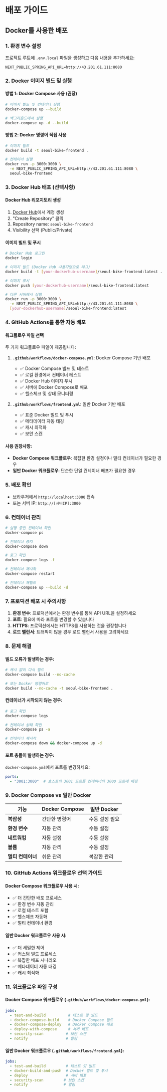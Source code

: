 # 배포 가이드

## Docker를 사용한 배포

### 1. 환경 변수 설정
프로젝트 루트에 `.env.local` 파일을 생성하고 다음 내용을 추가하세요:

```env
NEXT_PUBLIC_SPRING_API_URL=http://43.201.61.111:8080
```

### 2. Docker 이미지 빌드 및 실행

#### 방법 1: Docker Compose 사용 (권장)
```bash
# 이미지 빌드 및 컨테이너 실행
docker-compose up --build

# 백그라운드에서 실행
docker-compose up -d --build
```

#### 방법 2: Docker 명령어 직접 사용
```bash
# 이미지 빌드
docker build -t seoul-bike-frontend .

# 컨테이너 실행
docker run -p 3000:3000 \
  -e NEXT_PUBLIC_SPRING_API_URL=http://43.201.61.111:8080 \
  seoul-bike-frontend
```

### 3. Docker Hub 배포 (선택사항)

#### Docker Hub 리포지토리 생성
1. [Docker Hub](https://hub.docker.com)에서 계정 생성
2. "Create Repository" 클릭
3. Repository name: `seoul-bike-frontend`
4. Visibility 선택 (Public/Private)

#### 이미지 빌드 및 푸시
```bash
# Docker Hub 로그인
docker login

# 이미지 빌드 (Docker Hub 사용자명으로 태그)
docker build -t [your-dockerhub-username]/seoul-bike-frontend:latest .

# 이미지 푸시
docker push [your-dockerhub-username]/seoul-bike-frontend:latest

# 다른 서버에서 실행
docker run -p 3000:3000 \
  -e NEXT_PUBLIC_SPRING_API_URL=http://43.201.61.111:8080 \
  [your-dockerhub-username]/seoul-bike-frontend:latest
```

### 4. GitHub Actions를 통한 자동 배포

#### 워크플로우 파일 선택
두 가지 워크플로우 파일이 제공됩니다:

1. **`.github/workflows/docker-compose.yml`**: Docker Compose 기반 배포
   - ✅ Docker Compose 빌드 및 테스트
   - ✅ 로컬 환경에서 컨테이너 테스트
   - ✅ Docker Hub 이미지 푸시
   - ✅ 서버에 Docker Compose로 배포
   - ✅ 헬스체크 및 상태 모니터링

2. **`.github/workflows/frontend.yml`**: 일반 Docker 기반 배포
   - ✅ 표준 Docker 빌드 및 푸시
   - ✅ 메타데이터 자동 태깅
   - ✅ 캐시 최적화
   - ✅ 보안 스캔

#### 사용 권장사항:
- **Docker Compose 워크플로우**: 복잡한 환경 설정이나 멀티 컨테이너가 필요한 경우
- **일반 Docker 워크플로우**: 단순한 단일 컨테이너 배포가 필요한 경우

### 5. 배포 확인
- 브라우저에서 `http://localhost:3000` 접속
- 또는 서버 IP: `http://[서버IP]:3000`

### 6. 컨테이너 관리

```bash
# 실행 중인 컨테이너 확인
docker-compose ps

# 컨테이너 중지
docker-compose down

# 로그 확인
docker-compose logs -f

# 컨테이너 재시작
docker-compose restart

# 컨테이너 재빌드
docker-compose up --build -d
```

### 7. 프로덕션 배포 시 주의사항

1. **환경 변수**: 프로덕션에서는 환경 변수를 통해 API URL을 설정하세요
2. **포트**: 필요에 따라 포트를 변경할 수 있습니다
3. **HTTPS**: 프로덕션에서는 HTTPS를 사용하는 것을 권장합니다
4. **로드 밸런서**: 트래픽이 많을 경우 로드 밸런서 사용을 고려하세요

### 8. 문제 해결

#### 빌드 오류가 발생하는 경우:
```bash
# 캐시 없이 다시 빌드
docker-compose build --no-cache

# 또는 Docker 명령어로
docker build --no-cache -t seoul-bike-frontend .
```

#### 컨테이너가 시작되지 않는 경우:
```bash
# 로그 확인
docker-compose logs

# 컨테이너 상태 확인
docker-compose ps -a

# 컨테이너 재시작
docker-compose down && docker-compose up -d
```

#### 포트 충돌이 발생하는 경우:
`docker-compose.yml`에서 포트를 변경하세요:
```yaml
ports:
  - "3001:3000"  # 호스트의 3001 포트를 컨테이너의 3000 포트에 매핑
```

### 9. Docker Compose vs 일반 Docker

| 기능 | Docker Compose | 일반 Docker |
|------|----------------|-------------|
| **복잡성** | 간단한 명령어 | 수동 설정 필요 |
| **환경 변수** | 자동 관리 | 수동 설정 |
| **네트워킹** | 자동 설정 | 수동 설정 |
| **볼륨** | 자동 관리 | 수동 설정 |
| **멀티 컨테이너** | 쉬운 관리 | 복잡한 관리 |

### 10. GitHub Actions 워크플로우 선택 가이드

#### Docker Compose 워크플로우 사용 시:
- ✅ 더 간단한 배포 프로세스
- ✅ 환경 변수 자동 관리
- ✅ 로컬 테스트 포함
- ✅ 헬스체크 자동화
- ✅ 멀티 컨테이너 환경

#### 일반 Docker 워크플로우 사용 시:
- ✅ 더 세밀한 제어
- ✅ 커스텀 빌드 프로세스
- ✅ 복잡한 배포 시나리오
- ✅ 메타데이터 자동 태깅
- ✅ 캐시 최적화

### 11. 워크플로우 파일 구성

#### Docker Compose 워크플로우 (`.github/workflows/docker-compose.yml`):
```yaml
jobs:
  - test-and-build          # 테스트 및 빌드
  - docker-compose-build    # Docker Compose 빌드
  - docker-compose-deploy   # Docker Compose 배포
  - deploy-with-compose     # 서버 배포
  - security-scan          # 보안 스캔
  - notify                 # 알림
```

#### 일반 Docker 워크플로우 (`.github/workflows/frontend.yml`):
```yaml
jobs:
  - test-and-build         # 테스트 및 빌드
  - docker-build-and-push  # Docker 빌드 및 푸시
  - deploy                 # 서버 배포
  - security-scan         # 보안 스캔
  - notify                # 알림
```
